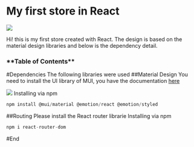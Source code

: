 <h1>My first store in React</h1>

![](https://www.mobinius.com/wp-content/uploads/2020/02/reactjs-2.png)

Hi! this is my first store created with React. The design is based on the material design libraries and below is the dependency detail.
<br>

<h3>**Table of Contents**</h3>


#Dependencies
The following libraries were used
##Material Design
You need to install the UI library of MUI, you have the documentation [here](httphttps://mui.com/getting-started/installation/:// "here")

![](https://mui.com/static/logo.png)
Installing via npm
```javascript
npm install @mui/material @emotion/react @emotion/styled
```


##Routing
Please install the React router librarie
Installing via npm

```javascript
npm i react-router-dom
```

#End
